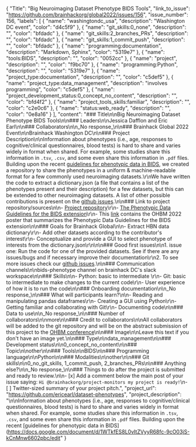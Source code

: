 {
  "Title": "Big Neuroimaging Dataset Phenotype BIDS Tools",
  "link_to_issue": "https://github.com/brainhackorg/global2022/issues/156",
  "issue_number": 156,
  "labels": [
    {
      "name": "washingtondc_usa",
      "description": "Washington DC event",
      "color": "d4c5f9"
    },
    {
      "name": "git_skills:0_none",
      "description": "",
      "color": "bfdadc"
    },
    {
      "name": "git_skills:2_branches_PRs",
      "description": "",
      "color": "bfdadc"
    },
    {
      "name": "git_skills:1_commit_push",
      "description": "",
      "color": "bfdadc"
    },
    {
      "name": "programming:documentation",
      "description": "Markdown, Sphinx",
      "color": "5319e7"
    },
    {
      "name": "tools:BIDS",
      "description": "",
      "color": "0052cc"
    },
    {
      "name": "project",
      "description": "",
      "color": "f9bc70"
    },
    {
      "name": "programming:Python",
      "description": "",
      "color": "5319e7"
    },
    {
      "name": "project_type:documentation",
      "description": "",
      "color": "c5def5"
    },
    {
      "name": "project_type:data_management",
      "description": "involves programming",
      "color": "c5def5"
    },
    {
      "name": "project_development_status:0_concept_no_content",
      "description": "",
      "color": "bfd4f2"
    },
    {
      "name": "project_tools_skills:familiar",
      "description": "",
      "color": "c2e0c6"
    },
    {
      "name": "status:web_ready",
      "description": "",
      "color": "0e8a16"
    }
  ],
  "content": "### Title\n\nBig Neuroimaging Dataset Phenotype BIDS Tools\n\n### Leaders\n\nJessica Dafflon and Eric Earl\n\n### Collaborators\n\n_No response_\n\n### Brainhack Global 2022 Event\n\nBrainhack Washington DC\n\n### Project Description\n\nInformation about phenotypes (i.e., age, responses to cognitive/clinical questionnaires, blood tests) is hard to share and varies widely in format when shared. For example, some studies share this information in `.tsv`, `.csv`, and some even share this information in `.pdf` files. Building upon the recent [guidelines for phenotypic data in BIDS](https://docs.google.com/document/d/1WTkfES8L0vItZVyyR68fc-9cO03jS-kCnMnw6602pbc/edit#heading=h.4k1noo90gelw), we created a repository to share the phenotypes in a uniform & machine-readable format for a few commonly used neuroimaging datasets.\r\nWe have written the code to extract a dictionary.json (a file that contains a list of the phenotypes present and their description) for a few datasets, but this can be extended to other neuroimaging datasets. A list of other possible contributions is present on the [github issues](https://github.com/ericearl/dataset-phenotypes/issues).\n\n### Link to project repository/sources\n\n- [Project repository](https://github.com/ericearl/dataset-phenotypes)\r\n- [The Phenotypic Data Guidelines for the BIDS extension](https://docs.google.com/document/d/1WTkfES8L0vItZVyyR68fc-9cO03jS-kCnMnw6602pbc/edit#heading=h.gjdgxs)\r\n- This [link](https://osf.io/35sxv/) contains the OHBM 2022 poster that summarizes the Phenotypic Data Guidelines for the BIDS extension\n\n### Goals for Brainhack Global\n\n- Extract HBN data dictionary\r\n- Add other datasets according to the contributor's interest\r\n- Conceptualize and provide a GUI to select phenotype of interests from the dictionary.json\r\n\n\n### Good first issues\n\n1. issue one: Run the code for one of the provided datasets. See if there are any issues/bugs and if necessary improve their documentation\r\n2. To see more issues check our [github issues](https://github.com/ericearl/dataset-phenotypes/issues).\n\n### Communication channels\n\nbids-phenotype channel on brainhack DC's slack workspace\n\n### Skills\n\n- Python: basic to intermediate \r\n- Git: basic to intermediate to make changes to the current code\r\n- User experience of how it is to run the code\n\n### Onboarding documentation\n\n_No response_\n\n### What will participants learn?\n\n- Reading and manipulating pandas dataframes\r\n- Creating a GUI using Python\r\n- Getting familiar and collaborating with Git\r\n- Documenting code\n\n### Data to use\n\n_No response_\n\n### Number of collaborators\n\nmore\n\n### Credit to collaborators\n\nAll collaborators will be added to the git repository and will be on the abstract submission of this project to the [OHBM conference](https://www.humanbrainmapping.org/i4a/pages/index.cfm?pageid=4114)\n\n### Image\n\nLeave this text if you don't have an image yet.\n\n### Type\n\ndata_management\n\n### Development status\n\n0_concept_no_content\n\n### Topic\n\nother\n\n### Tools\n\nBIDS\n\n### Programming language\n\nPython\n\n### Modalities\n\nother\n\n### Git skills\n\n0_no_git_skills, 1_commit_push, 2_branches_PRs\n\n### Anything else?\n\n_No response_\n\n### Things to do after the project is submitted and ready to review.\n\n- [x] Add a comment below the main post of your issue saying: `Hi @brainhackorg/project-monitors my project is ready!`\n- [ ] Twitter-sized summary of your project pitch.",
  "project_url": "https://github.com/ericearl/dataset-phenotypes",
  "project_description": "\n\nInformation about phenotypes (i.e., age, responses to cognitive/clinical questionnaires, blood tests) is hard to share and varies widely in format when shared. For example, some studies share this information in `.tsv`, `.csv`, and some even share this information in `.pdf` files. Building upon the recent [guidelines for phenotypic data in BIDS](https://docs.google.com/document/d/1WTkfES8L0vItZVyyR68fc-9cO03jS-kCnMnw6602pbc/edit"
}